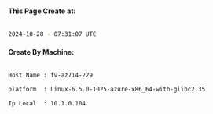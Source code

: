 
   
#### This Page Create at:

```bash

2024-10-28 - 07:31:07 UTC

```

#### Create By Machine:

```bash

Host Name : fv-az714-229

platform  : Linux-6.5.0-1025-azure-x86_64-with-glibc2.35

Ip Local  : 10.1.0.104

```

